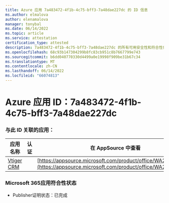 ```yaml
---
title: Azure 应用 7a483472-4f1b-4c75-bff3-7a48dae227dc 的 ID 信息
ms.author: elmalova
author: elenamalova
manager: tonybal
ms.date: 06/14/2022
ms.topic: article
ms.service: attestation
certification_type: attested
description: 7a483472-4f1b-4c75-bff3-7a48dae227dc 的所有可用安全性和符合性信息。
ms.openlocfilehash: 68c93b147304299b8fc83cb951c8b7667799e743
ms.sourcegitcommit: b6dd040770330d4499a0e19998f909be31b67c34
ms.translationtype: MT
ms.contentlocale: zh-CN
ms.lasthandoff: 06/14/2022
ms.locfileid: "66074813"
---
```

# <a name="azure-app-id-7a483472-4f1b-4c75-bff3-7a48dae227dc"></a>Azure 应用 ID：7a483472-4f1b-4c75-bff3-7a48dae227dc


### <a name="apps-associated-with-this-id"></a>与此 ID 关联的应用：
| **应用名称** | **认证** | **在 AppSource 中查看** |
|--------------|---------------|-----------------------|
| [Vtiger CRM](../forward/WA200003089.md) |  | [https://appsource.microsoft.com/product/office/WA200003089](https://appsource.microsoft.com/product/office/WA200003089) |

### <a name="microsoft-365-app-compliance-status"></a>Microsoft 365应用符合性状态
- Publisher证明状态：已完成
